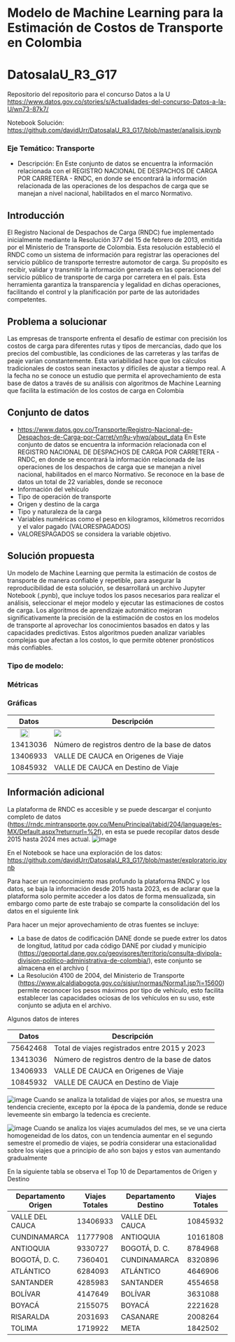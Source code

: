 # Modelo de Machine Learning para la Estimación de Costos de Transporte en Colombia 

# DatosalaU_R3_G17
Repositorio del repositorio para el concurso Datos a la U https://www.datos.gov.co/stories/s/Actualidades-del-concurso-Datos-a-la-U/wn73-87k7/

Notebook Solución: https://github.com/davidUrr/DatosalaU_R3_G17/blob/master/analisis.ipynb

### Eje Temático: Transporte
  
* Descripción: En Este conjunto de datos se encuentra la información relacionada con el REGISTRO NACIONAL DE DESPACHOS DE CARGA POR CARRETERA - RNDC, en donde se encontrará la información relacionada de las operaciones de los despachos de carga que se manejan a nivel nacional, habilitados en el marco Normativo.

## Introducción
El Registro Nacional de Despachos de Carga (RNDC) fue implementado inicialmente mediante la Resolución 377 del 15 de febrero de 2013, emitida por el Ministerio de Transporte de Colombia. Esta resolución estableció el RNDC como un sistema de información para registrar las operaciones del servicio público de transporte terrestre automotor de carga. Su propósito es recibir, validar y transmitir la información generada en las operaciones del servicio público de transporte de carga por carretera en el país. Esta herramienta garantiza la transparencia y legalidad en dichas operaciones, facilitando el control y la planificación por parte de las autoridades competentes.

## Problema a solucionar
Las empresas de transporte enfrenta el desafío de estimar con precisión los costos de carga para diferentes rutas y tipos de mercancías, dado que los precios del combustible, las condiciones de las carreteras y las tarifas de peaje varían constantemente. Esta variabilidad hace que los cálculos tradicionales de costos sean inexactos y difíciles de ajustar a tiempo real. A la fecha no se conoce un estudio que permita el aprovechamiento de esta base de datos a través de su análisis con algoritmos de Machine Learning que facilita la estimación de los costos de carga en Colombia

## Conjunto de datos
* https://www.datos.gov.co/Transporte/Registro-Nacional-de-Despachos-de-Carga-por-Carret/vn9u-yhwq/about_data
En Este conjunto de datos se encuentra la información relacionada con el REGISTRO NACIONAL DE DESPACHOS DE CARGA POR CARRETERA - RNDC, en donde se encontrará la información relacionada de las operaciones de los despachos de carga que se manejan a nivel nacional, habilitados en el marco Normativo. Se reconoce en la base de datos un total de 22 variables, donde se reconoce
* Información del vehículo
* Tipo de operación de transporte
* Origen y destino de la carga
* Tipo y naturaleza de la carga
* Variables numéricas como el peso en kilogramos, kilómetros recorridos y el valor pagado (VALORESPAGADOS)
* VALORESPAGADOS se considera la variable objetivo.

## Solución propuesta
Un modelo de Machine Learning que permita la estimación de costos de transporte de manera confiable y repetible, para asegurar la reproducibilidad de esta solución, se desarrollará un archivo Jupyter Notebook (.pynb), que incluye todos los pasos necesarios para realizar el análisis, seleccionar el mejor modelo y ejecutar las estimaciones de costos de carga. Los algoritmos de aprendizaje automático mejoran significativamente la precisión de la estimación de costos en los modelos de transporte al aprovechar los conocimientos basados en datos y las capacidades predictivas. Estos algoritmos pueden analizar variables complejas que afectan a los costos, lo que permite obtener pronósticos más confiables.

### Tipo de modelo: 
### Métricas

### Gráficas
| Datos        | Descripción        |
|------------------|------------------|
| <img src="https://github.com/user-attachments/assets/ae3676c7-43a9-467e-9114-89a8d761d8be" style="width:50%;display: block; margin: auto;"/> | <img src="https://github.com/user-attachments/assets/e3b5413c-a0a3-40a9-93e9-fb7c30126415" style="display: block; margin: auto;"/>|
| 13413036    | Número de registros dentro de la base de datos    |
| 13406933    | VALLE DE CAUCA en Origenes de Viaje    |
| 10845932    | VALLE DE CAUCA en Destino de Viaje    |

## Información adicional
La plataforma de RNDC es accesible y se puede descargar el conjunto completo de datos (https://rndc.mintransporte.gov.co/MenuPrincipal/tabid/204/language/es-MX/Default.aspx?returnurl=%2f), en esta se puede recopilar datos desde 2015 hasta 2024 mes actual.
![image](https://github.com/user-attachments/assets/59f30a3a-a7be-4520-a826-73124f31dc96)

En el Notebook se hace una exploración de los datos: https://github.com/davidUrr/DatosalaU_R3_G17/blob/master/exploratorio.ipynb

Para hacer un reconocimiento mas profundo la plataforma RNDC y los datos, se baja la información desde 2015 hasta 2023, es de aclarar que la plataforma solo permite acceder a los datos de forma mensualizada, sin embargo como parte de este trabajo se comparte la consolidación del los datos en el siguiente link

Para hacer un mejor aprovechamiento de otras fuentes se incluye:
* La base de datos de codificación DANE donde se puede extrer los datos de longitud, latitud por cada código DANE por ciudad y municipio (https://geoportal.dane.gov.co/geovisores/territorio/consulta-divipola-division-politico-administrativa-de-colombia/), este conjunto se almacena en el archivo (
* La Resolución 4100 de 2004, del Ministerio de Transporte (https://www.alcaldiabogota.gov.co/sisjur/normas/Norma1.jsp?i=15600) permite reconocer los pesos máximos por tipo de vehículo, esto facilita establecer las capacidades ociosas de los vehículos en su uso, este conjunto se adjuta en el archivo.

Algunos datos de interes

| Datos        | Descripción        |
|------------------|------------------|
| 75642468    | Total de viajes registrados entre 2015 y 2023    |
| 13413036    | Número de registros dentro de la base de datos    |
| 13406933    | VALLE DE CAUCA en Origenes de Viaje    |
| 10845932    | VALLE DE CAUCA en Destino de Viaje    |

![image](https://github.com/user-attachments/assets/48fddcc9-cda1-4702-be3c-0b8e025f72b2)
Cuando se analiza la totalidad de viajes por años, se muestra una tendencia creciente, excepto por la época de la pandemia, donde se reduce levemeente sin embargo la tedencia es creciente.

![image](https://github.com/user-attachments/assets/ff1f5ff2-0ef9-4069-85e8-2f8200b0509c)
Cuando se analiza los viajes acumulados del mes, se ve una cierta homogeneidad de los datos, con un tendencia aumentar en el segundo semestre el promedio de viajes, se podría considerar una estacionalidad sobre los viajes que a principio de año son bajos y estos van aumentando gradualmente




En la siguiente tabla se observa el Top 10 de Departamentos de Origen y Destino


| Departamento Origen        | Viajes Totales        |Departamento Destino        | Viajes Totales        |
|------------------|------------------|------------------|------------------|
|  VALLE DEL CAUCA   | 13406933    |VALLE DEL CAUCA| 10845932    |
|CUNDINAMARCA       | 11777908    |ANTIOQUIA | 10161808    |         
| ANTIOQUIA      | 9330727    |BOGOTÁ, D. C.| 8784968    |
| BOGOTÁ, D. C.    | 7360401    |CUNDINAMARCA | 8320896    |       
| ATLÁNTICO    | 6284093   |ATLÁNTICO | 4646906    |          
| SANTANDER    | 4285983   |SANTANDER| 4554658    |           
| BOLÍVAR    | 4147649    |BOLÍVAR | 3631088    |            
| BOYACÁ        | 2155075    |BOYACÁ | 2221628  |             
| RISARALDA     | 2031693   |CASANARE | 2008264    |           
| TOLIMA        | 1719922   |META| 1842502    |


